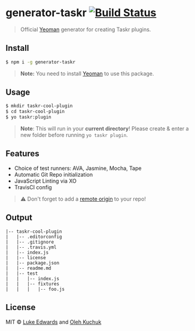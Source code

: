 # generator-taskr [![Build Status](https://travis-ci.org/lukeed/generator-taskr.svg?branch=master)](https://travis-ci.org/lukeed/generator-taskr)

> Official [Yeoman](http://yeoman.io/) generator for creating Taskr plugins. 

## Install

```sh
$ npm i -g generator-taskr
```

> **Note:** You need to install [Yeoman](http://yeoman.io/) to use this package.

## Usage

```sh
$ mkdir taskr-cool-plugin
$ cd taskr-cool-plugin
$ yo taskr:plugin
```

> **Note**: This will run in your **current directory**! Please create & enter a new folder before running `yo taskr plugin`.

## Features

- Choice of test runners: AVA, Jasmine, Mocha, Tape
- Automatic Git Repo initialization
- JavaScript Linting via XO
- TravisCI config

> :warning: Don't forget to add a [remote origin](https://help.github.com/articles/adding-a-remote/) to your repo!

## Output

```
|-- taskr-cool-plugin
|   |-- .editorconfig
|   |-- .gitignore
|   |-- .travis.yml
|   |-- index.js
|   |-- license
|   |-- package.json
|   |-- readme.md
|   |-- test
|   |   |-- index.js
|   |   |-- fixtures
|   |   |   |-- foo.js
```

## License

MIT © [Luke Edwards](https://lukeed.com) and [Oleh Kuchuk](https://github.com/hzlmn)
